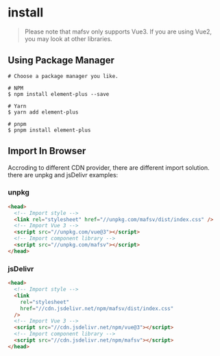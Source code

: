 # install
>Please note that mafsv only supports Vue3. If you are using Vue2, you may look at other libraries.

## Using Package Manager
```
# Choose a package manager you like.

# NPM
$ npm install element-plus --save

# Yarn
$ yarn add element-plus

# pnpm
$ pnpm install element-plus
```
## Import In Browser
Accroding to different CDN provider, there are different import solution.
there are unpkg and jsDelivr examples:
### unpkg
```html
<head>
  <!-- Import style -->
  <link rel="stylesheet" href="//unpkg.com/mafsv/dist/index.css" />
  <!-- Import Vue 3 -->
  <script src="//unpkg.com/vue@3"></script>
  <!-- Import component library -->
  <script src="//unpkg.com/mafsv"></script>
</head>
```
### jsDelivr
```html
<head>
  <!-- Import style -->
  <link
    rel="stylesheet"
    href="//cdn.jsdelivr.net/npm/mafsv/dist/index.css"
  />
  <!-- Import Vue 3 -->
  <script src="//cdn.jsdelivr.net/npm/vue@3"></script>
  <!-- Import component library -->
  <script src="//cdn.jsdelivr.net/npm/mafsv"></script>
</head>
```